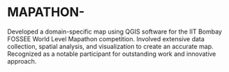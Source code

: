 # MAPATHON-
Developed a domain-specific map using QGIS software for the IIT Bombay FOSSEE World Level Mapathon competition. Involved extensive data collection, spatial analysis, and visualization to create an accurate map. Recognized as a notable participant for outstanding work and innovative approach.
